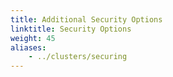 ```yaml
---
title: Additional Security Options
linktitle: Security Options
weight: 45
aliases:
    - ../clusters/securing
---
```

